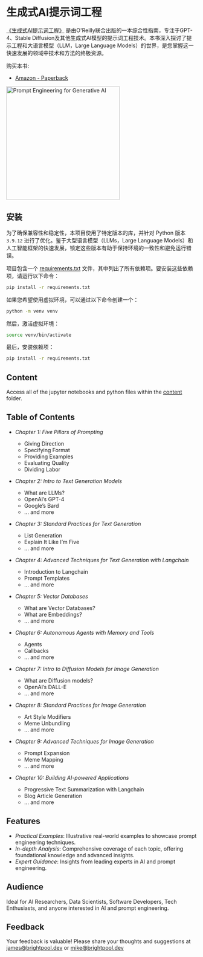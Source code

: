 # 生成式AI提示词工程

[《生成式AI提示词工程》](https://www.oreilly.com/library/view/prompt-engineering-for/9781098153427/) 是由O'Reilly联合出版的一本综合性指南，专注于GPT-4、Stable Diffusion及其他生成式AI模型的提示词工程技术。本书深入探讨了提示工程和大语言模型（LLM，Large Language Models）的世界，是您掌握这一快速发展的领域中技术和方法的终极资源。


购买本书:
- [Amazon - Paperback](https://www.amazon.co.uk/Prompt-Engineering-Generative-Ai-Future-proof/dp/109815343X/ref=sr_1_1?crid=GCADXJG08RP5&dib=eyJ2IjoiMSJ9.ZSvcKTX5SFS6pDUHoM26zT1XOCBCU41uPWn3nIoQbatOL6E9vqTDCv25N19V8lVzC9F3_vO20dFDAnEmWJczBc4GC19QqU4pRNHOn2v7ITRwsonOn9Yfx9A6Ol_deDdxuhfvS0p11WVJGaVGslYm7veK6_O0UYat2UhfcRjxBWD3iP6jmP6vjit845PyGK0cxbWJEJbnDg-0IQNqfSzhu4v8_m2rQrCMUGK7WE6nsrU.98ZGTw98P7ogymFCeXBvWJzQkdq-4xD9AAViRAlvRkU&dib_tag=se&keywords=prompt+engineering+for+generative+ai&qid=1709301926&sprefix=prompt+engineering+%2Caps%2C82&sr=8-1) 

<a href="https://www.oreilly.com/library/view/prompt-engineering-for/9781098153427/" style="max-height: 500px; width: 300px;">
    <img src="images/logo.png" alt="Prompt Engineering for Generative AI" style="max-height: 500px; width: 300px;">
</a>

## 安装

为了确保兼容性和稳定性，本项目使用了特定版本的库，并针对 Python 版本 `3.9.12` 进行了优化。鉴于大型语言模型（LLMs，Large Language Models）和人工智能框架的快速发展，锁定这些版本有助于保持环境的一致性和避免运行错误。

项目包含一个 [requirements.txt](requirements.txt) 文件，其中列出了所有依赖项。要安装这些依赖项，请运行以下命令：

```bash
pip install -r requirements.txt
```

如果您希望使用虚拟环境，可以通过以下命令创建一个：

```bash
python -m venv venv
```

然后，激活虚拟环境：

```bash
source venv/bin/activate
```

最后，安装依赖项：

```bash
pip install -r requirements.txt
```


## Content

Access all of the jupyter notebooks and python files within the [content](content) folder.

## Table of Contents

- _Chapter 1: Five Pillars of Prompting_
    - Giving Direction
    - Specifying Format
    - Providing Examples
    - Evaluating Quality
    - Dividing Labor

- _Chapter 2: Intro to Text Generation Models_
    - What are LLMs?
    - OpenAI’s GPT-4
    - Google’s Bard
    - ... and more

- _Chapter 3: Standard Practices for Text Generation_
    - List Generation
    - Explain It Like I’m Five
    - ... and more

- _Chapter 4: Advanced Techniques for Text Generation with Langchain_
    - Introduction to Langchain
    - Prompt Templates
    - ... and more

- _Chapter 5: Vector Databases_
    - What are Vector Databases?
    - What are Embeddings?
    - ... and more

- _Chapter 6: Autonomous Agents with Memory and Tools_
    - Agents
    - Callbacks
    - ... and more

- _Chapter 7: Intro to Diffusion Models for Image Generation_
    - What are Diffusion models?
    - OpenAI’s DALL-E
    - ... and more

- _Chapter 8: Standard Practices for Image Generation_
    - Art Style Modifiers
    - Meme Unbundling
    - ... and more

- _Chapter 9: Advanced Techniques for Image Generation_
    - Prompt Expansion
    - Meme Mapping
    - ... and more

- _Chapter 10: Building AI-powered Applications_
    - Progressive Text Summarization with Langchain
    - Blog Article Generation
    - ... and more

## Features

- _Practical Examples_: Illustrative real-world examples to showcase prompt engineering techniques.
- _In-depth Analysis_: Comprehensive coverage of each topic, offering foundational knowledge and advanced insights.
- _Expert Guidance_: Insights from leading experts in AI and prompt engineering.

## Audience

Ideal for AI Researchers, Data Scientists, Software Developers, Tech Enthusiasts, and anyone interested in AI and prompt engineering.

## Feedback

Your feedback is valuable! Please share your thoughts and suggestions at [james@brightpool.dev](mailto:james@brightpool.dev) or [mike@brightpool.dev](mailto:mike@brightpool.dev)
